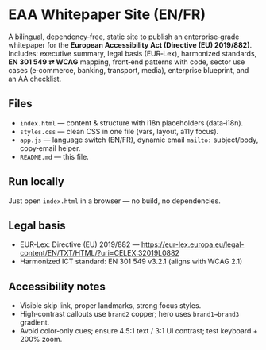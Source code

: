 # EAA Whitepaper Site (EN/FR)

A bilingual, dependency‑free, static site to publish an enterprise‑grade whitepaper for the **European Accessibility Act (Directive (EU) 2019/882)**.  
Includes: executive summary, legal basis (EUR‑Lex), harmonized standards, **EN 301 549 ⇄ WCAG** mapping, front‑end patterns with code, sector use cases (e‑commerce, banking, transport, media), enterprise blueprint, and an AA checklist.  

## Files
- `index.html` — content & structure with i18n placeholders (data‑i18n).
- `styles.css` — clean CSS in one file (vars, layout, a11y focus).
- `app.js` — language switch (EN/FR), dynamic email `mailto:` subject/body, copy‑email helper.
- `README.md` — this file.

## Run locally
Just open `index.html` in a browser — no build, no dependencies.

## Legal basis
- EUR‑Lex: Directive (EU) 2019/882 — https://eur-lex.europa.eu/legal-content/EN/TXT/HTML/?uri=CELEX:32019L0882
- Harmonized ICT standard: EN 301 549 v3.2.1 (aligns with WCAG 2.1)

## Accessibility notes
- Visible skip link, proper landmarks, strong focus styles.
- High‑contrast callouts use `brand2` copper; hero uses `brand1→brand3` gradient.
- Avoid color‑only cues; ensure 4.5:1 text / 3:1 UI contrast; test keyboard + 200% zoom.
